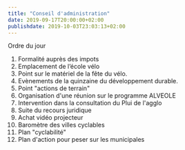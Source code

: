 ```yaml
---
title: "Conseil d'administration"
date: 2019-09-17T20:00:00+02:00
publishdate: 2019-10-03T23:03:13+02:00
---
```


Ordre du jour

1. Formalité auprès des impots
2. Emplacement de l’école vélo
3. Point sur le matériel de la fête du vélo.
4. Evènements de la quinzaine du développement durable.
5. Point "actions de terrain"
6. Organisation d'une réunion sur le programme ALVEOLE
7. Intervention dans la consultation du Plui de l'agglo
8. Suite du recours juridique
9. Achat vidéo projecteur
10. Baromètre des villes cyclables
11. Plan "cyclabilité"
12. Plan d'action pour peser sur les municipales
